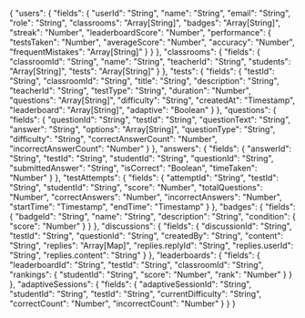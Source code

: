 {
  "users": {
    "fields": {
      "userId": "String",
      "name": "String",
      "email": "String",
      "role": "String",
      "classrooms": "Array[String]",
      "badges": "Array[String]",
      "streak": "Number",
      "leaderboardScore": "Number",
      "performance": {
        "testsTaken": "Number",
        "averageScore": "Number",
        "accuracy": "Number",
        "frequentMistakes": "Array[String]"
      }
    }
  },
  "classrooms": {
    "fields": {
      "classroomId": "String",
      "name": "String",
      "teacherId": "String",
      "students": "Array[String]",
      "tests": "Array[String]"
    }
  },
  "tests": {
    "fields": {
      "testId": "String",
      "classroomId": "String",
      "title": "String",
      "description": "String",
      "teacherId": "String",
      "testType": "String",
      "duration": "Number",
      "questions": "Array[String]",
      "difficulty": "String",
      "createdAt": "Timestamp",
      "leaderboard": "Array[String]",
      "adaptive": "Boolean"
    }
  },
  "questions": {
    "fields": {
      "questionId": "String",
      "testId": "String",
      "questionText": "String",
      "answer": "String",
      "options": "Array[String]",
      "questionType": "String",
      "difficulty": "String",
      "correctAnswerCount": "Number",
      "incorrectAnswerCount": "Number"
    }
  },
  "answers": {
    "fields": {
      "answerId": "String",
      "testId": "String",
      "studentId": "String",
      "questionId": "String",
      "submittedAnswer": "String",
      "isCorrect": "Boolean",
      "timeTaken": "Number"
    }
  },
  "testAttempts": {
    "fields": {
      "attemptId": "String",
      "testId": "String",
      "studentId": "String",
      "score": "Number",
      "totalQuestions": "Number",
      "correctAnswers": "Number",
      "incorrectAnswers": "Number",
      "startTime": "Timestamp",
      "endTime": "Timestamp"
    }
  },
  "badges": {
    "fields": {
      "badgeId": "String",
      "name": "String",
      "description": "String",
      "condition": {
        "score": "Number"
      }
    }
  },
  "discussions": {
    "fields": {
      "discussionId": "String",
      "testId": "String",
      "questionId": "String",
      "createdBy": "String",
      "content": "String",
      "replies": "Array[Map]",
      "replies.replyId": "String",
      "replies.userId": "String",
      "replies.content": "String"
    }
  },
  "leaderboards": {
    "fields": {
      "leaderboardId": "String",
      "testId": "String",
      "classroomId": "String",
      "rankings": {
        "studentId": "String",
        "score": "Number",
        "rank": "Number"
      }
    }
  },
  "adaptiveSessions": {
    "fields": {
      "adaptiveSessionId": "String",
      "studentId": "String",
      "testId": "String",
      "currentDifficulty": "String",
      "correctCount": "Number",
      "incorrectCount": "Number"
    }
  }
}
